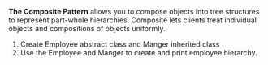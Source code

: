 **The Composite Pattern** allows you to compose objects into tree structures to represent part-whole hierarchies.
Composite lets clients treat individual objects and compositions of objects uniformly.

1. Create Employee abstract class and Manger inherited class
2. Use the Employee and Manger to create and print employee hierarchy.